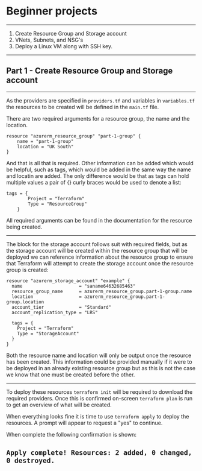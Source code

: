 # Beginner projects
---
1. Create Resource Group and Storage account
2. VNets, Subnets, and NSG's
3. Deploy a Linux VM along with SSH key.
---
## Part 1 - Create Resource Group and Storage account
---
As the providers are specified in `providers.tf` and variables in `variables.tf` the resources to be created will be defined in the `main.tf` file.

There are two required arguments for a resource group, the name and the location.
```
resource "azurerm_resource_group" "part-1-group" {
    name = "part-1-group"
    location = "UK South"
}
```
And that is all that is required. Other information can be added which would be helpful, such as tags, which would be added in the same way the name and locatin are added. The only difference would be that as tags can hold multiple values a pair of {} curly braces would be used to denote a list:
```
tags = {
        Project = "Terraform"
        Type = "ResourceGroup"
    }
```

All required arguments can be found in the documentation for the resource being created.

---
The block for the storage account follows suit with required fields, but as the storage account will be created within the resource group that will be deployed we can reference information about the resource group to ensure that Terraform will attempt to create the storage account once the resource group is created:
```
resource "azurerm_storage_account" "example" {
  name                     = "saname64632685463"
  resource_group_name      = azurerm_resource_group.part-1-group.name
  location                 = azurerm_resource_group.part-1-group.location
  account_tier             = "Standard"
  account_replication_type = "LRS"

  tags = {
    Project = "Terraform"
    Type = "StorageAccount"
  }
}
```

Both the resource name and location will only be output once the resource has been created. This information could be provided manually if it were to be deployed in an already existing resource group but as this is not the case we know that one must be created before the other.

---
To deploy these resources `terraform init` will be required to download the required providers. Once this is confirmed on-screen `terraform plan` is run to get an overview of what will be created.

When everything looks fine it is time to use `terraform apply` to deploy the resources. A prompt will appear to request a "yes" to continue.

When complete the following confirmation is shown:

`Apply complete! Resources: 2 added, 0 changed, 0 destroyed.`
---